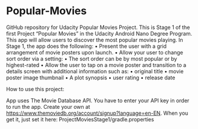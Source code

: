 # Popular-Movies
GitHub repository for Udacity Popular Movies Project.
This is Stage 1 of the first Project “Popular Movies” in the Udacity Android Nano Degree Program.
This app will allow users to discover the most popular movies playing. In Stage 1, the app does the following:
•	Present the user with a grid arrangement of movie posters upon launch.
•	Allow your user to change sort order via a setting:
•	The sort order can be by most popular or by highest-rated
•	Allow the user to tap on a movie poster and transition to a details screen with additional information such as:
•	original title
•	movie poster image thumbnail
•	A plot synopsis 
•	user rating 
•	release date

How to use this project:

App uses The Movie Database API. You have to enter your API key in order to run the app. Create your own at https://www.themoviedb.org/account/signup?language=en-EN. When you get it, just set it here: ProjectMoviesStage1/gradle.properties
